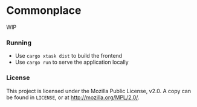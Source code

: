 # Commonplace
WIP

### Running
- Use `cargo xtask dist` to build the frontend
- Use `cargo run` to serve the application locally

### License
This project is licensed under the Mozilla Public License, v2.0. A copy can be found in `LICENSE`, or at http://mozilla.org/MPL/2.0/.
